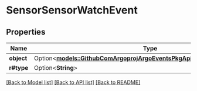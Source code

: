 # SensorSensorWatchEvent

## Properties

Name | Type | Description | Notes
------------ | ------------- | ------------- | -------------
**object** | Option<[**models::GithubComArgoprojArgoEventsPkgApisEventsV1alpha1Sensor**](github.com.argoproj.argo_events.pkg.apis.events.v1alpha1.Sensor.md)> |  | [optional]
**r#type** | Option<**String**> |  | [optional]

[[Back to Model list]](../README.md#documentation-for-models) [[Back to API list]](../README.md#documentation-for-api-endpoints) [[Back to README]](../README.md)



